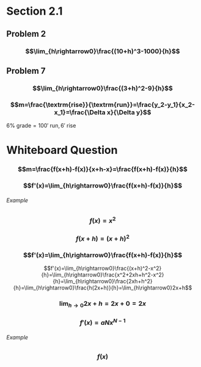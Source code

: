 # Section 2.1
## Problem 2
### $$\lim_{h\rightarrow0}\frac{(10+h)^3-1000}{h}$$
## Problem 7
### $$\lim_{h\rightarrow0}\frac{(3+h)^2-9}{h}$$


### $$m=\frac{\textrm{rise}}{\textrm{run}}=\frac{y_2-y_1}{x_2-x_1}=\frac{\Delta x}{\Delta y}$$
$6\%\textrm{ grade}=100' \textrm{ run},6'\textrm{ rise}$
# Whiteboard Question

### $$m=\frac{f(x+h)-f(x)}{x+h-x}=\frac{f(x+h)-f(x)}{h}$$
### $$f'(x)=\lim_{h\rightarrow0}\frac{f(x+h)-f(x)}{h}$$
###### Example
### $$f(x)=x^2$$
### $$f(x+h)=(x+h)^2$$
### $$f'(x)=\lim_{h\rightarrow0}\frac{f(x+h)-f(x)}{h}$$
$$f'(x)=\lim_{h\rightarrow0}\frac{(x+h)^2-x^2}{h}=\lim_{h\rightarrow0}\frac{x^2+2xh+h^2-x^2}{h}=\lim_{h\rightarrow0}\frac{2xh+h^2}{h}=\lim_{h\rightarrow0}\frac{h(2x+h)}{h}=\lim_{h\rightarrow0}2x+h$$
### $$\lim_{h\rightarrow0}2x+h=2x+0=2x$$
### $$f'(x)=aNx^{N-1}$$
###### Example
### $$f(x)$$